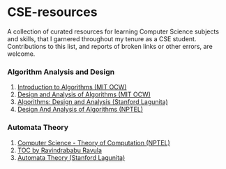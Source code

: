 # CSE-resources
A collection of curated resources for learning Computer Science subjects and skills, that I garnered throughout my tenure as a CSE student. Contributions to this list, and reports of broken links or other errors, are welcome.

### Algorithm Analysis and Design
1. <a href="http://ocw.mit.edu/6-006F11"> Introduction to Algorithms (MIT OCW)</a>
2. <a href="https://ocw.mit.edu/courses/electrical-engineering-and-computer-science/6-046j-design-and-analysis-of-algorithms-spring-2015/index.htm"> Design and Analysis of Algorithms (MIT OCW) </a>
3. <a href="https://lagunita.stanford.edu/courses/course-v1:Engineering+Algorithms1+SelfPaced/about"> Algorithms: Design and Analysis
 (Stanford Lagunita) </a>
4. <a href="https://onlinecourses.nptel.ac.in/noc18_cs20/preview"> Design And Analysis of Algorithms (NPTEL) </a>

### Automata Theory
1. <a href="https://www.youtube.com/playlist?list=PLbMVogVj5nJSd25WnSU144ZyGmsqjuKr3" target="_blank"> Computer Science - Theory of Computation (NPTEL) </a>
2. <a href="https://www.youtube.com/playlist?list=PLEbnTDJUr_IdM___FmDFBJBz0zCsOFxfK" target="_blank"> TOC by Ravindrababu Ravula </a>
3. <a href="https://lagunita.stanford.edu/courses/course-v1:ComputerScience+Automata+SelfPaced/about" target="_blank"> Automata Theory (Stanford Lagunita) </a>
